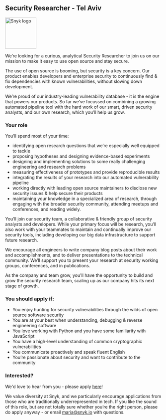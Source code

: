 ## Security Researcher - Tel Aviv

<img src="https://res.cloudinary.com/snyk/image/upload/v1537345894/press-kit/brand/logo-black.png" width="100" alt="Snyk logo" />

We’re looking for a curious, analytical Security Researcher to join us on our mission to make it easy to use open source and stay secure.

The use of open source is booming, but security is a key concern. Our product enables developers and enterprise security to continuously find & fix dependencies with known vulnerabilities, without slowing down development.

We’re proud of our industry-leading vulnerability database - it is the engine that powers our products. So far we’ve focussed on combining a growing automated pipeline tool with the hard work of our smart, driven security analysts, and our own research, which you’ll help us grow.

### Your role
You’ll spend most of your time:
- identifying open research questions that we’re especially well equipped to tackle
- proposing hypotheses and designing evidence-based experiments
- designing and implementing solutions to some really challenging engineering and research problems
- measuring effectiveness of prototypes and provide reproducible results
- integrating the results of your research into our automated vulnerability pipeline
- working directly with leading open source maintainers to disclose new security issues & help secure their products
- maintaining your knowledge in a specialized area of research, through engaging with the broader security community, attending meetups and conferences, and reading widely.

You’ll join our security team, a collaborative & friendly group of security analysts and developers. While your primary focus will be research, you’ll also work with your teammates to maintain and continually improve our security tools, including developing our big data infrastructure to support future research.

We encourage all engineers to write company blog posts about their work and accomplishments, and to deliver presentations to the technical community. We’ll support you to present your research at security working groups, conferences, and in publications.

As the company and team grow, you'll have the opportunity to build and grow the security research team, scaling up as our company hits its next stage of growth.

### You should apply if:
- You enjoy hunting for security vulnerabilities through the wilds of open source software security
- You are at your best when understanding, debugging & reverse engineering software
- You love working with Python and you have some familiarity with JavaScript
- You have a high-level understanding of common cryptographic vulnerabilities
- You communicate proactively and speak fluent English
- You’re passionate about security and want to contribute to the community

### Interested?
We'd love to hear from you - please apply [here](https://grnh.se/4f02d0532)!

We value diversity at Snyk, and we particularly encourage applications from those who are traditionally underrepresented in tech. If you like the sound of this role, but are not totally sure whether you’re the right person, please do apply anyway - or email maria@snyk.io with questions.
